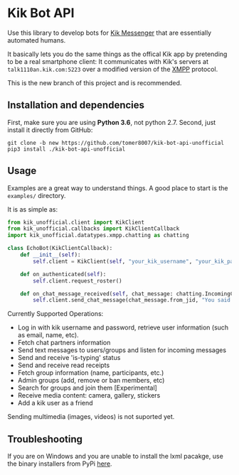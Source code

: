# Kik Bot API #
Use this library to develop bots for [Kik Messenger](https://www.kik.com) that are essentially automated humans.

It basically lets you do the same things as the offical Kik app by pretending to be a real smartphone client: It communicates with Kik's servers at `talk1110an.kik.com:5223` over a modified version of the [XMPP](https://xmpp.org/about/technology-overview.html) protocol.

This is the new branch of this project and is recommended.
## Installation and dependencies ##
First, make sure you are using **Python 3.6**, not python 2.7. Second, just install it directly from GitHub:
```
git clone -b new https://github.com/tomer8007/kik-bot-api-unofficial
pip3 install ./kik-bot-api-unofficial
```
## Usage ##
Examples are a great way to understand things. A good place to start is the `examples/` directory. 

It is as simple as:
```python
from kik_unofficial.client import KikClient
from kik_unofficial.callbacks import KikClientCallback
import kik_unofficial.datatypes.xmpp.chatting as chatting

class EchoBot(KikClientCallback):
    def __init__(self):
        self.client = KikClient(self, "your_kik_username", "your_kik_password")

    def on_authenticated(self):
        self.client.request_roster()

    def on_chat_message_received(self, chat_message: chatting.IncomingChatMessage):
        self.client.send_chat_message(chat_message.from_jid, "You said \"" + chat_message.body + "\"!")
```
Currently Supported Operations:
- Log in with kik username and password, retrieve user information (such as email, name, etc).
- Fetch chat partners information
- Send text messages to users/groups and listen for incoming messages
- Send and receive 'is-typing' status
- Send and receive read receipts
- Fetch group information (name, participants, etc.)
- Admin groups (add, remove or ban members, etc)
- Search for groups and join them [Experimental]
- Receive media content: camera, gallery, stickers
- Add a kik user as a friend

Sending multimedia (images, videos) is not suported yet.

## Troubleshooting
If you are on Windows and you are unable to install the lxml pacakge, use the binary installers from PyPi [here](https://pypi.python.org/pypi/lxml/3.3.5#downloads).
